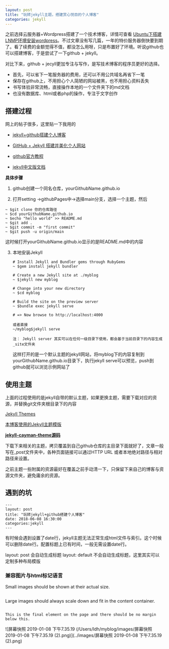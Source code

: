```yaml
---
layout: post
title: "玩转jekyll主题，搭建赏心悦目的个人博客"
categories: jekyll
---
```

之前选择云服务器+Wordpress搭建了一个技术博客，详情可查看 [Ubuntu下搭建LNMP环境安装wordpress]()。不过文章没有写几篇，一年的特价服务器倒快要到期了。看了续费的金额觉得不值，都没怎么用呀，只是布置好了环境。听说github也可以搭建博客，于是尝试了一下github + jekyll。

对比下来，github + jecyll更加专注与写作，是写技术博客的程序员更好的选择。

- 首先，可以省下一笔服务器的费用，还可以不用公共域名再省下一笔
- 保存在github上，不用担心个人简陋的网站被黑，也不用担心资料丢失
- 书写体验非常流畅，直接操作本地的一个文件夹下的md文档
- 也没有数据库、html或者php的操作，专注于文字创作

## 搭建过程

网上的帖子很多，这里贴一下我用的

- [jekyll+github搭建个人博客](https://www.cnblogs.com/yehui-mmd/p/6286271.html)

- [GitHub + Jekyll 搭建并美化个人网站](https://www.jianshu.com/p/85ca31174488)

- [github官方教程](https://pages.github.com/)

- [jekyll中文版文档](https://www.jekyll.com.cn/docs/home/)

**具体步骤**
1. github创建一个同名仓库，yourGithubName.github.io

2. 打开setting ->githubPages中->选择main分支，选择一个主题，然后

  ```
  ~ $git clone 你的仓库路径
  ~ $cd yourGithubName.github.io
  ~ $echo "hello world" >> README.md
  ~ $git add .
  ~ $git commit -m "first commit"
  ~ $git push -u origin/main
  ```
   这时候打开yourGithubName.github.io显示的是README.md中的内容

3. 本地安装Jekyll
    ```
    # Install Jekyll and Bundler gems through RubyGems
    ~ $gem install jekyll bundler
    
    # Create a new Jekyll site at ./myblog
    ~ $jekyll new myblog
    
    # Change into your new directory
    ~ $cd myblog
    
    # Build the site on the preview server
    ~ $bundle exec jekyll serve
    
    # => Now browse to http://localhost:4000
    
    或者直接
    ~/myblog$jekyll serve
    
    注： Jekyll server 其实可以在任何一级目录下使用，都会基于当前目录下的内容生成_site文件夹
    ```
    这样打开的是一个默认主题的jekyll网站，将myblog下的内容复制到yourGithubName.github.io目录下，执行jekyll serve可以预览，push到github就可以浏览示例网站了

## 使用主题

上面的过程使用的是jekyll自带的默认主题，如果更换主题，需要下载对应的资源，并替换git文件夹根目录下的内容

[Jekyll Themes](https://link.jianshu.com?t=http://jekyllthemes.org/)

[本博客使用的Jekyll主题模版](https://jasonlong.github.io/cayman-theme/)

[**jekyll-cayman-theme源码**](https://github.com/pietromenna/jekyll-cayman-theme)

下载下来相关的主题，拷贝覆盖到自己github仓库的主目录下面就好了，文章一般写在_post文件夹中，各种页面链接可以通过HTTP URL 或者本地绝对路径与相对路径来设置。

之前主题一些附属的资源最好在覆盖之前手动清一下，只保留下来自己的博客与资源文件夹，避免庸余的资源。

## 遇到的坑
```
---
layout: post
title: "玩转jekyll+github搭建个人博客"
date: 2018-06-08 16:30:00
categories:jekyll
---
```

有时候会遇到设置了date行，jekyll主题无法正常生成html文件与索引。这个时候可以删除date行。配置标题上已有时间，一般无需设置date行。

layout: post 会自动生成标题
layout: default 不会自动生成标题，这里其实可以定制多种布局模版

### 兼容图片与html标记语言
<p>Small images should be shown at their actual size.</p>
<p><a href="https://camo.githubusercontent.com/16a9d5241f679b6429fc0597f10816dd2665bbb2/687474703a2f2f706c6163656b697474656e2e636f6d2f672f3330302f3230302f" target="_blank"><img src="https://camo.githubusercontent.com/16a9d5241f679b6429fc0597f10816dd2665bbb2/687474703a2f2f706c6163656b697474656e2e636f6d2f672f3330302f3230302f" alt="" data-canonical-src="https://placekitten.com/g/300/200/" style="max-width:100%;"></a></p>

<p>Large images should always scale down and fit in the content container.</p>

<p><a href="https://camo.githubusercontent.com/afe46418285497605cf4f6376b75f8c818658fb1/687474703a2f2f706c6163656b697474656e2e636f6d2f672f313230302f3830302f" target="_blank"><img src="https://camo.githubusercontent.com/afe46418285497605cf4f6376b75f8c818658fb1/687474703a2f2f706c6163656b697474656e2e636f6d2f672f313230302f3830302f" alt="" data-canonical-src="https://placekitten.com/g/1200/800/" style="max-width:100%;"></a></p>

<pre><code>This is the final element on the page and there should be no margin below this.</code></pre>

![屏幕快照 2019-01-08 下午7.35.19 (/Users/ldh/myblog/images/屏幕快照 2019-01-08 下午7.35.19 (2).png)](../images/屏幕快照 2019-01-08 下午7.35.19 (2).png)